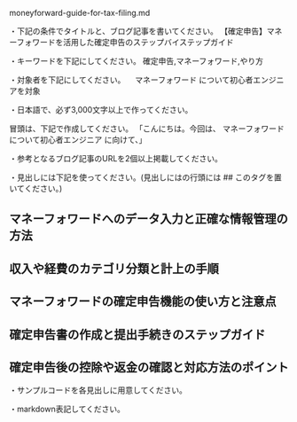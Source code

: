 moneyforward-guide-for-tax-filing.md

・下記の条件でタイトルと、ブログ記事を書いてください。
【確定申告】マネーフォワードを活用した確定申告のステップバイステップガイド

・キーワードを下記にしてください。
確定申告,マネーフォワード,やり方

・対象者を下記にしてください。
　マネーフォワード について初心者エンジニアを対象


・日本語で、必ず3,000文字以上で作ってください。

冒頭は、下記で作成してください。
「こんにちは。今回は、
マネーフォワードについて初心者エンジニア
に向けて、」

・参考となるブログ記事のURLを2個以上掲載してください。

・見出しには下記を使ってください。(見出しにはの行頭には ## このタグを置いてください。)
## マネーフォワードへのデータ入力と正確な情報管理の方法
## 収入や経費のカテゴリ分類と計上の手順
## マネーフォワードの確定申告機能の使い方と注意点
## 確定申告書の作成と提出手続きのステップガイド
## 確定申告後の控除や返金の確認と対応方法のポイント

・サンプルコードを各見出しに用意してください。

・markdown表記してください。


